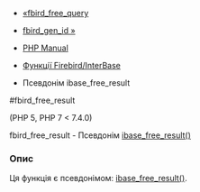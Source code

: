 - [«fbird_free_query](function.fbird-free-query.md)
- [fbird_gen_id »](function.fbird-gen-id.md)

- [PHP Manual](index.md)
- [Функції Firebird/InterBase](ref.ibase.md)
- Псевдонім ibase_free_result

#fbird_free_result

(PHP 5, PHP 7 \< 7.4.0)

fbird_free_result - Псевдонім
[ibase_free_result()](function.ibase-free-result.md)

### Опис

Ця функція є псевдонімом:
[ibase_free_result()](function.ibase-free-result.md).

